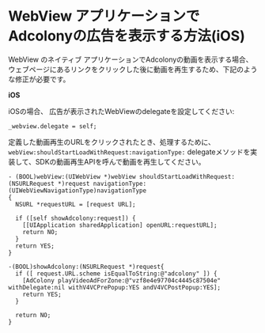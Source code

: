 WebView アプリケーションでAdcolonyの広告を表示する方法(iOS)
============================

WebView のネイティブ アプリケーションでAdcolonyの動画を表示する場合、ウェブページにあるリンクをクリックした後に動画を再生するため、下記のような修正が必要です。

**iOS**

iOSの場合、 広告が表示されたWebViewのdelegateを設定してください:

    _webview.delegate = self;

定義した動画再生のURLをクリックされたとき、処理するために、`webView:shouldStartLoadWithRequest:navigationType:` delegateメソッドを実装して、SDKの動画再生APIを呼んで動画を再生してください。

    - (BOOL)webView:(UIWebView *)webView shouldStartLoadWithRequest:(NSURLRequest *)request navigationType:(UIWebViewNavigationType)navigationType
    {
      NSURL *requestURL = [request URL];
  
      if ([self showAdcolony:request]) {
        [[UIApplication sharedApplication] openURL:requestURL];
        return NO;
      }
      return YES;
    }

    -(BOOL)showAdcolony:(NSURLRequest *)request{
      if ([ request.URL.scheme isEqualToString:@"adcolony" ]) {
        [AdColony playVideoAdForZone:@"vzf8e4e97704c4445c87504e" withDelegate:nil withV4VCPrePopup:YES andV4VCPostPopup:YES];
        return YES;
      }
      
      return NO;
    }


